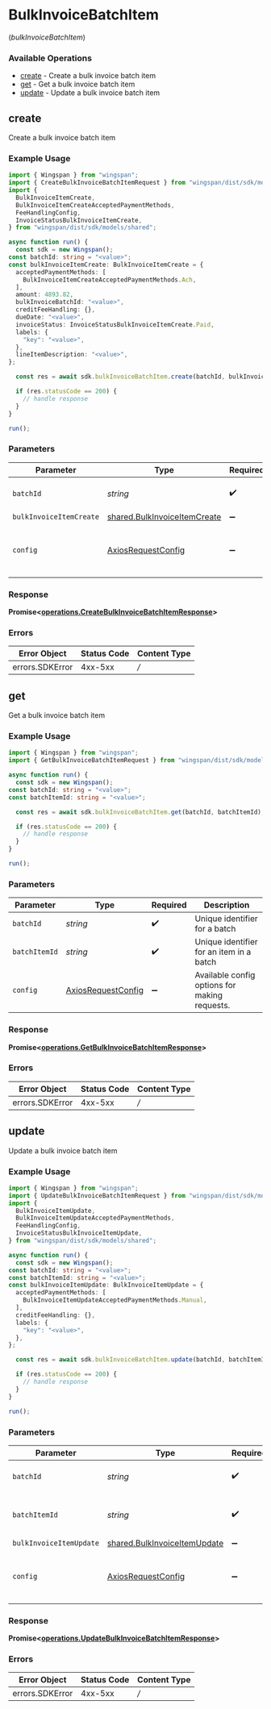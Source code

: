 # BulkInvoiceBatchItem
(*bulkInvoiceBatchItem*)

### Available Operations

* [create](#create) - Create a bulk invoice batch item
* [get](#get) - Get a bulk invoice batch item
* [update](#update) - Update a bulk invoice batch item

## create

Create a bulk invoice batch item

### Example Usage

```typescript
import { Wingspan } from "wingspan";
import { CreateBulkInvoiceBatchItemRequest } from "wingspan/dist/sdk/models/operations";
import {
  BulkInvoiceItemCreate,
  BulkInvoiceItemCreateAcceptedPaymentMethods,
  FeeHandlingConfig,
  InvoiceStatusBulkInvoiceItemCreate,
} from "wingspan/dist/sdk/models/shared";

async function run() {
  const sdk = new Wingspan();
const batchId: string = "<value>";
const bulkInvoiceItemCreate: BulkInvoiceItemCreate = {
  acceptedPaymentMethods: [
    BulkInvoiceItemCreateAcceptedPaymentMethods.Ach,
  ],
  amount: 4893.82,
  bulkInvoiceBatchId: "<value>",
  creditFeeHandling: {},
  dueDate: "<value>",
  invoiceStatus: InvoiceStatusBulkInvoiceItemCreate.Paid,
  labels: {
    "key": "<value>",
  },
  lineItemDescription: "<value>",
};

  const res = await sdk.bulkInvoiceBatchItem.create(batchId, bulkInvoiceItemCreate);

  if (res.statusCode == 200) {
    // handle response
  }
}

run();
```

### Parameters

| Parameter                                                                        | Type                                                                             | Required                                                                         | Description                                                                      |
| -------------------------------------------------------------------------------- | -------------------------------------------------------------------------------- | -------------------------------------------------------------------------------- | -------------------------------------------------------------------------------- |
| `batchId`                                                                        | *string*                                                                         | :heavy_check_mark:                                                               | Unique identifier for a batch                                                    |
| `bulkInvoiceItemCreate`                                                          | [shared.BulkInvoiceItemCreate](../../sdk/models/shared/bulkinvoiceitemcreate.md) | :heavy_minus_sign:                                                               | N/A                                                                              |
| `config`                                                                         | [AxiosRequestConfig](https://axios-http.com/docs/req_config)                     | :heavy_minus_sign:                                                               | Available config options for making requests.                                    |


### Response

**Promise<[operations.CreateBulkInvoiceBatchItemResponse](../../sdk/models/operations/createbulkinvoicebatchitemresponse.md)>**
### Errors

| Error Object    | Status Code     | Content Type    |
| --------------- | --------------- | --------------- |
| errors.SDKError | 4xx-5xx         | */*             |

## get

Get a bulk invoice batch item

### Example Usage

```typescript
import { Wingspan } from "wingspan";
import { GetBulkInvoiceBatchItemRequest } from "wingspan/dist/sdk/models/operations";

async function run() {
  const sdk = new Wingspan();
const batchId: string = "<value>";
const batchItemId: string = "<value>";

  const res = await sdk.bulkInvoiceBatchItem.get(batchId, batchItemId);

  if (res.statusCode == 200) {
    // handle response
  }
}

run();
```

### Parameters

| Parameter                                                    | Type                                                         | Required                                                     | Description                                                  |
| ------------------------------------------------------------ | ------------------------------------------------------------ | ------------------------------------------------------------ | ------------------------------------------------------------ |
| `batchId`                                                    | *string*                                                     | :heavy_check_mark:                                           | Unique identifier for a batch                                |
| `batchItemId`                                                | *string*                                                     | :heavy_check_mark:                                           | Unique identifier for an item in a batch                     |
| `config`                                                     | [AxiosRequestConfig](https://axios-http.com/docs/req_config) | :heavy_minus_sign:                                           | Available config options for making requests.                |


### Response

**Promise<[operations.GetBulkInvoiceBatchItemResponse](../../sdk/models/operations/getbulkinvoicebatchitemresponse.md)>**
### Errors

| Error Object    | Status Code     | Content Type    |
| --------------- | --------------- | --------------- |
| errors.SDKError | 4xx-5xx         | */*             |

## update

Update a bulk invoice batch item

### Example Usage

```typescript
import { Wingspan } from "wingspan";
import { UpdateBulkInvoiceBatchItemRequest } from "wingspan/dist/sdk/models/operations";
import {
  BulkInvoiceItemUpdate,
  BulkInvoiceItemUpdateAcceptedPaymentMethods,
  FeeHandlingConfig,
  InvoiceStatusBulkInvoiceItemUpdate,
} from "wingspan/dist/sdk/models/shared";

async function run() {
  const sdk = new Wingspan();
const batchId: string = "<value>";
const batchItemId: string = "<value>";
const bulkInvoiceItemUpdate: BulkInvoiceItemUpdate = {
  acceptedPaymentMethods: [
    BulkInvoiceItemUpdateAcceptedPaymentMethods.Manual,
  ],
  creditFeeHandling: {},
  labels: {
    "key": "<value>",
  },
};

  const res = await sdk.bulkInvoiceBatchItem.update(batchId, batchItemId, bulkInvoiceItemUpdate);

  if (res.statusCode == 200) {
    // handle response
  }
}

run();
```

### Parameters

| Parameter                                                                        | Type                                                                             | Required                                                                         | Description                                                                      |
| -------------------------------------------------------------------------------- | -------------------------------------------------------------------------------- | -------------------------------------------------------------------------------- | -------------------------------------------------------------------------------- |
| `batchId`                                                                        | *string*                                                                         | :heavy_check_mark:                                                               | Unique identifier for a batch                                                    |
| `batchItemId`                                                                    | *string*                                                                         | :heavy_check_mark:                                                               | Unique identifier for an item in a batch                                         |
| `bulkInvoiceItemUpdate`                                                          | [shared.BulkInvoiceItemUpdate](../../sdk/models/shared/bulkinvoiceitemupdate.md) | :heavy_minus_sign:                                                               | N/A                                                                              |
| `config`                                                                         | [AxiosRequestConfig](https://axios-http.com/docs/req_config)                     | :heavy_minus_sign:                                                               | Available config options for making requests.                                    |


### Response

**Promise<[operations.UpdateBulkInvoiceBatchItemResponse](../../sdk/models/operations/updatebulkinvoicebatchitemresponse.md)>**
### Errors

| Error Object    | Status Code     | Content Type    |
| --------------- | --------------- | --------------- |
| errors.SDKError | 4xx-5xx         | */*             |
